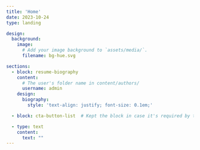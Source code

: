 ```yaml
---
title: 'Home'
date: 2023-10-24
type: landing

design:
  background:
    image:
      # Add your image background to `assets/media/`.
      filename: bg-hue.svg

sections:
  - block: resume-biography
    content:
      # The user's folder name in content/authors/
      username: admin
    design:
      biography:
        style: 'text-align: justify; font-size: 0.1em;'

  - block: cta-button-list  # Kept the block in case it's required by the theme, but removed buttons

  - type: text
    content:
      text: ""
---
```

